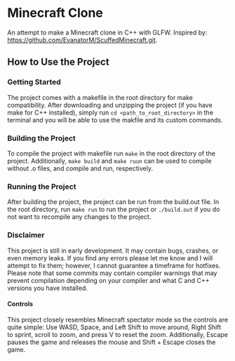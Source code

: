 # Minecraft Clone
An attempt to make a Minecraft clone in C++ with GLFW. Inspired by: https://github.com/EvanatorM/ScuffedMinecraft.git.

## How to Use the Project

### Getting Started
The project comes with a makefile in the root directory for make compatibility. After downloading and unzipping the project (if you have make for C++ installed), simply run ```cd <path_to_root_directory>``` in the terminal and you will be able to use the makfile and its custom commands. 

### Building the Project
To compile the project with makefile run ```make``` in the root directory of the project. Additionally, ```make build``` and ```make ruun``` can be used to compile without .o files, and compile and run, respectively.

### Running the Project
After building the project, the project can be run from the build.out file. In the root directory, run ```make run``` to run the project or ```./build.out``` if you do not want to recompile any changes to the project.

### Disclaimer
This project is still in early development. It may contain bugs, crashes, or even memory leaks. If you find any errors please let me know and I will attempt to fix them; however, I cannot guarantee a timeframe for hotfixes. Please note that some commits may contain compiler warnings that may prevent compilation depending on your compiler and what C and C++ versions you have installed.

#### Controls

This project closely resembles Minecraft spectator mode so the controls are quite simple: Use WASD, Space, and Left Shift to move around, Right Shift to sprint, scroll to zoom, and press V to reset the zoom. Additionally, Escape pauses the game and releases the mouse and Shift + Escape closes the game. 
